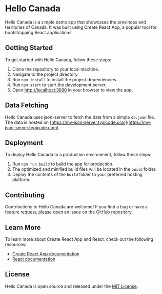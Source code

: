# Hello Canada

Hello Canada is a simple demo app that showcases the provinces and territories of Canada. It was built using Create React App, a popular tool for bootstrapping React applications.

## Getting Started

To get started with Hello Canada, follow these steps:

1. Clone the repository to your local machine.
2. Navigate to the project directory.
3. Run `npm install` to install the project dependencies.
4. Run `npm start` to start the development server.
5. Open [http://localhost:3000](http://localhost:3000) in your browser to view the app.

## Data Fetching

Hello Canada uses json-server to fetch the data from a simple `db.json` file. The data is hosted on [https://my-json-server.typicode.com](https://my-json-server.typicode.com).

## Deployment

To deploy Hello Canada to a production environment, follow these steps:

1. Run `npm run build` to build the app for production.
2. The optimized and minified build files will be located in the `build` folder.
3. Deploy the contents of the `build` folder to your preferred hosting platform.

## Contributing

Contributions to Hello Canada are welcome! If you find a bug or have a feature request, please open an issue on the [GitHub repository](https://github.com/your-username/hello-canada).

## Learn More

To learn more about Create React App and React, check out the following resources:

- [Create React App documentation](https://facebook.github.io/create-react-app/docs/getting-started)
- [React documentation](https://reactjs.org/)

## License

Hello Canada is open source and released under the [MIT License](https://opensource.org/licenses/MIT).
